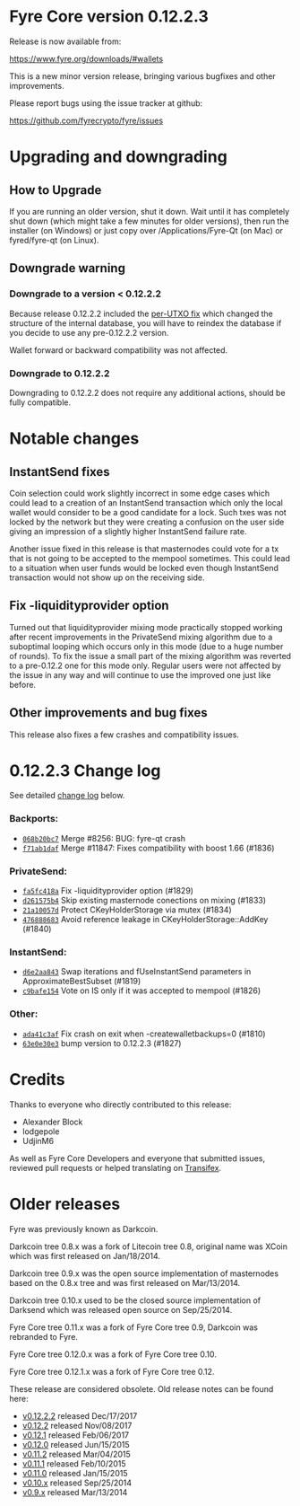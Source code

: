 Fyre Core version 0.12.2.3
==========================

Release is now available from:

  <https://www.fyre.org/downloads/#wallets>

This is a new minor version release, bringing various bugfixes and other
improvements.

Please report bugs using the issue tracker at github:

  <https://github.com/fyrecrypto/fyre/issues>


Upgrading and downgrading
=========================

How to Upgrade
--------------

If you are running an older version, shut it down. Wait until it has completely
shut down (which might take a few minutes for older versions), then run the
installer (on Windows) or just copy over /Applications/Fyre-Qt (on Mac) or
fyred/fyre-qt (on Linux).

Downgrade warning
-----------------

### Downgrade to a version < 0.12.2.2

Because release 0.12.2.2 included the [per-UTXO fix](release-notes/fyre/release-notes-0.12.2.2.md#per-utxo-fix)
which changed the structure of the internal database, you will have to reindex
the database if you decide to use any pre-0.12.2.2 version.

Wallet forward or backward compatibility was not affected.

### Downgrade to 0.12.2.2

Downgrading to 0.12.2.2 does not require any additional actions, should be
fully compatible.

Notable changes
===============

InstantSend fixes
-----------------

Coin selection could work slightly incorrect in some edge cases which could
lead to a creation of an InstantSend transaction which only the local wallet
would consider to be a good candidate for a lock. Such txes was not locked by
the network but they were creating a confusion on the user side giving an
impression of a slightly higher InstantSend failure rate.

Another issue fixed in this release is that masternodes could vote for a tx
that is not going to be accepted to the mempool sometimes. This could lead to
a situation when user funds would be locked even though InstantSend transaction
would not show up on the receiving side.

Fix -liquidityprovider option
-----------------------------

Turned out that liquidityprovider mixing mode practically stopped working after
recent improvements in the PrivateSend mixing algorithm due to a suboptimal
looping which occurs only in this mode (due to a huge number of rounds). To fix
the issue a small part of the mixing algorithm was reverted to a pre-0.12.2 one
for this mode only. Regular users were not affected by the issue in any way and
will continue to use the improved one just like before.

Other improvements and bug fixes
--------------------------------

This release also fixes a few crashes and compatibility issues.


0.12.2.3 Change log
===================

See detailed [change log](https://github.com/fyrecrypto/fyre/compare/v0.12.2.2...fyrecrypto:v0.12.2.3) below.

### Backports:
- [`068b20bc7`](https://github.com/fyrecrypto/fyre/commit/068b20bc7) Merge #8256: BUG: fyre-qt crash
- [`f71ab1daf`](https://github.com/fyrecrypto/fyre/commit/f71ab1daf) Merge #11847: Fixes compatibility with boost 1.66 (#1836)

### PrivateSend:
- [`fa5fc418a`](https://github.com/fyrecrypto/fyre/commit/fa5fc418a) Fix -liquidityprovider option (#1829)
- [`d261575b4`](https://github.com/fyrecrypto/fyre/commit/d261575b4) Skip existing masternode conections on mixing (#1833)
- [`21a10057d`](https://github.com/fyrecrypto/fyre/commit/21a10057d) Protect CKeyHolderStorage via mutex (#1834)
- [`476888683`](https://github.com/fyrecrypto/fyre/commit/476888683) Avoid reference leakage in CKeyHolderStorage::AddKey (#1840)

### InstantSend:
- [`d6e2aa843`](https://github.com/fyrecrypto/fyre/commit/d6e2aa843) Swap iterations and fUseInstantSend parameters in ApproximateBestSubset (#1819)
- [`c9bafe154`](https://github.com/fyrecrypto/fyre/commit/c9bafe154) Vote on IS only if it was accepted to mempool (#1826)

### Other:
- [`ada41c3af`](https://github.com/fyrecrypto/fyre/commit/ada41c3af) Fix crash on exit when -createwalletbackups=0 (#1810)
- [`63e0e30e3`](https://github.com/fyrecrypto/fyre/commit/63e0e30e3) bump version to 0.12.2.3 (#1827)

Credits
=======

Thanks to everyone who directly contributed to this release:

- Alexander Block
- lodgepole
- UdjinM6

As well as Fyre Core Developers and everyone that submitted issues,
reviewed pull requests or helped translating on
[Transifex](https://www.transifex.com/projects/p/fyre/).


Older releases
==============

Fyre was previously known as Darkcoin.

Darkcoin tree 0.8.x was a fork of Litecoin tree 0.8, original name was XCoin
which was first released on Jan/18/2014.

Darkcoin tree 0.9.x was the open source implementation of masternodes based on
the 0.8.x tree and was first released on Mar/13/2014.

Darkcoin tree 0.10.x used to be the closed source implementation of Darksend
which was released open source on Sep/25/2014.

Fyre Core tree 0.11.x was a fork of Fyre Core tree 0.9,
Darkcoin was rebranded to Fyre.

Fyre Core tree 0.12.0.x was a fork of Fyre Core tree 0.10.

Fyre Core tree 0.12.1.x was a fork of Fyre Core tree 0.12.

These release are considered obsolete. Old release notes can be found here:

- [v0.12.2.2](release-notes/fyre/release-notes-0.12.2.2.md) released Dec/17/2017
- [v0.12.2](release-notes/fyre/release-notes-0.12.2.md) released Nov/08/2017
- [v0.12.1](release-notes/fyre/release-notes-0.12.1.md) released Feb/06/2017
- [v0.12.0](release-notes/fyre/release-notes-0.12.0.md) released Jun/15/2015
- [v0.11.2](release-notes/fyre/release-notes-0.11.2.md) released Mar/04/2015
- [v0.11.1](release-notes/fyre/release-notes-0.11.1.md) released Feb/10/2015
- [v0.11.0](release-notes/fyre/release-notes-0.11.0.md) released Jan/15/2015
- [v0.10.x](release-notes/fyre/release-notes-0.10.0.md) released Sep/25/2014
- [v0.9.x](release-notes/fyre/release-notes-0.9.0.md) released Mar/13/2014

